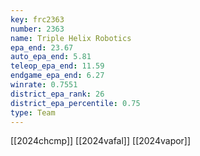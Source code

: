 ```yaml
---
key: frc2363
number: 2363
name: Triple Helix Robotics
epa_end: 23.67
auto_epa_end: 5.81
teleop_epa_end: 11.59
endgame_epa_end: 6.27
winrate: 0.7551
district_epa_rank: 26
district_epa_percentile: 0.75
type: Team
---
```

[[2024chcmp]]
[[2024vafal]]
[[2024vapor]]
